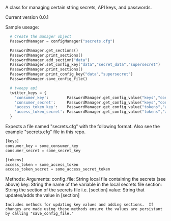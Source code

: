 A class for managing certain string secrets, API keys, and passwords.

Current version 0.0.1

Sample useage:
```python
  # Create the manager object
  PasswordManager = configManager("secrets.cfg")

  PasswordManager.get_sections()
  PasswordManager.print_sections()
  PasswordManager.add_section("data")
  PasswordManager.set_config_key("data","secret_data","supersecret")
  PasswordManager.print_sections()
  PasswordManager.print_config_key("data","supersecret")
  PasswordManager.save_config_file()

  # tweepy api
  twitter_keys = {
    'consumer_key':        PasswordManager.get_config_value("keys","consumer_key"),
    'consumer_secret':     PasswordManager.get_config_value("keys","consumer_secret"),
    'access_token_key':    PasswordManager.get_config_value("tokens","access_token"),
    'access_token_secret': PasswordManager.get_config_value("tokens","access_token_secret")
  }

```


Expects a file named "secrets.cfg" with the following format.
Also see the example "secrets.cfg" file in this repo.

```python
[keys]
consumer_key = some_consumer_key
consumer_secret = some_secret_key

[tokens]
access_token = some_access_token
access_token_secret = some_access_secret_token
```

Methods: 
  Arguments:
    config_file: String local file containing the secrets (see above)
    key: String the name of the variable in the local secrets file
    section: String the section of the secrets file i.e. [section]
    value: String that updates/adds the value in [section]


  
    Includes methods for updating key values and adding sections.  If changes are made using these methods ensure the values are persistant by calling "save_config_file."
